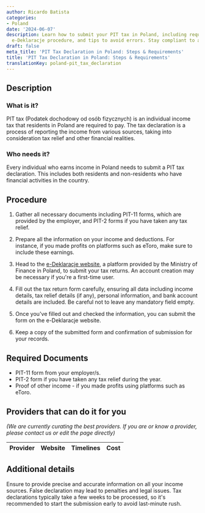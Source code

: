 ```yaml
---
author: Ricardo Batista
categories:
- Poland
date: '2024-06-07'
description: Learn how to submit your PIT tax in Poland, including required documents,
  e-Deklaracje procedure, and tips to avoid errors. Stay compliant to avoid penalties.
draft: false
meta_title: 'PIT Tax Declaration in Poland: Steps & Requirements'
title: 'PIT Tax Declaration in Poland: Steps & Requirements'
translationKey: poland-pit_tax_declaration
---
```



## Description
### What is it?
PIT tax (Podatek dochodowy od osób fizycznych) is an individual income tax that residents in Poland are required to pay. The tax declaration is a process of reporting the income from various sources, taking into consideration tax relief and other financial realities.

### Who needs it?
Every individual who earns income in Poland needs to submit a PIT tax declaration. This includes both residents and non-residents who have financial activities in the country.

## Procedure

1. Gather all necessary documents including PIT-11 forms, which are provided by the employer, and PIT-2 forms if you have taken any tax relief.
   
2. Prepare all the information on your income and deductions. For instance, if you made profits on platforms such as eToro, make sure to include these earnings.
   
3. Head to the [e-Deklaracje website](https://www.podatki.gov.pl/), a platform provided by the Ministry of Finance in Poland, to submit your tax returns. An account creation may be necessary if you're a first-time user.
   
4. Fill out the tax return form carefully, ensuring all data including income details, tax relief details (if any), personal information, and bank account details are included. Be careful not to leave any mandatory field empty.
   
5. Once you've filled out and checked the information, you can submit the form on the e-Deklaracje website.
  
6. Keep a copy of the submitted form and confirmation of submission for your records.

## Required Documents
- PIT-11 form from your employer/s.
- PIT-2 form if you have taken any tax relief during the year.
- Proof of other income - if you made profits using platforms such as eToro.
   
## Providers that can do it for you

_(We are currently curating the best providers. If you are or know a provider, please contact us or edit the page directly)_

| Provider        |     Website     |     Timelines    |       Cost      |
| --------------- | --------------- |  :-------------: | :-------------: |

## Additional details

Ensure to provide precise and accurate information on all your income sources. False declaration may lead to penalties and legal issues. Tax declarations typically take a few weeks to be processed, so it's recommended to start the submission early to avoid last-minute rush.